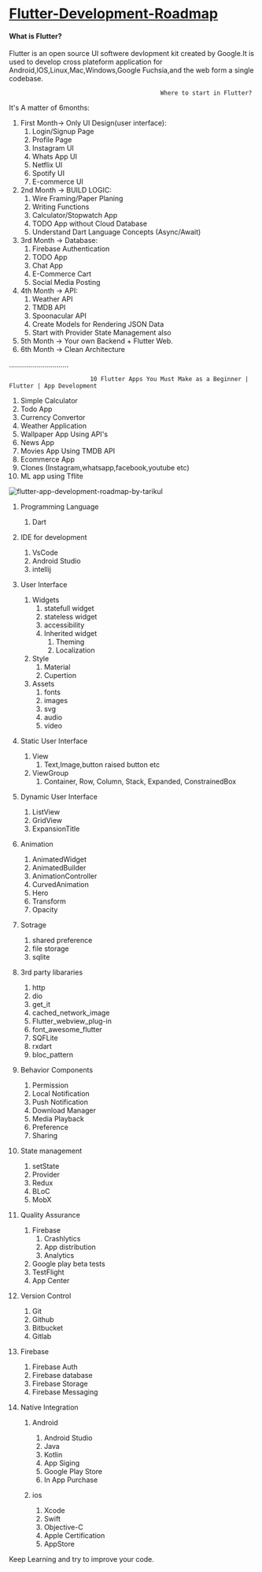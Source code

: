 # [Flutter-Development-Roadmap](https://instacodeblog.com/roadmap-to-becoming-flutter-developer-updated-2021/#External_Libraries_for_Flutter_Developers)

#### What is Flutter?
Flutter is an open source UI softwere devlopment kit created by Google.It is used to develop cross plateform application for Android,IOS,Linux,Mac,Windows,Google Fuchsia,and the web form a single codebase.

                                               Where to start in Flutter?
It's A matter of 6months:
1. First Month-> Only UI Design(user interface):
   1. Login/Signup Page
   2. Profile Page
   3. Instagram UI
   4. Whats App UI
   5. Netflix UI
   6. Spotify UI
   7. E-commerce UI
2. 2nd Month -> BUILD LOGIC:
   1. Wire Framing/Paper Planing
   2. Writing Functions
   3. Calculator/Stopwatch App
   4. TODO App without Cloud Database
   5. Understand Dart Language Concepts (Async/Await)
3. 3rd Month -> Database:
   1. Firebase Authentication
   2. TODO App
   3. Chat App
   4. E-Commerce Cart
   5. Social Media Posting
4. 4th Month -> API:
   1.  Weather API
   2.  TMDB API
   3.  Spoonacular API
   4.  Create Models for Rendering JSON Data
   5.  Start with Provider State Management also
5. 5th Month -> Your own Backend + Flutter Web.
6. 6th Month -> Clean Architecture

..............................

                           10 Flutter Apps You Must Make as a Beginner | Flutter | App Development
1. Simple Calculator
2. Todo App
3. Currency Convertor
4. Weather Application
5. Wallpaper App Using API's 
6. News App
7. Movies App Using TMDB API
8. Ecommerce App
9. Clones (Instagram,whatsapp,facebook,youtube etc) 
10. ML app using Tflite

![flutter-app-development-roadmap-by-tarikul](https://user-images.githubusercontent.com/68488154/140614209-2d0d6f20-1323-4968-bbce-738e0e8929d9.png)

1. Programming Language
    1. Dart
   
2. IDE for development
    1. VsCode
    2. Android Studio
    3. intellij
   
3. User Interface
    1. Widgets
       1. statefull widget
       2. stateless widget
       3. accessibility
       4. Inherited widget
           1. Theming
           2. Localization
    2. Style
       1. Material
       2. Cupertion
    3. Assets
       1. fonts
       2. images
       3. svg
       4. audio
       5. video
       
4. Static User Interface
     1. View
        1. Text,Image,button raised button etc
     2. ViewGroup
        1. Container, Row, Column, Stack, Expanded, ConstrainedBox

5. Dynamic User Interface
     1. ListView
     2. GridView
     3. ExpansionTitle
     
6. Animation
     1. AnimatedWidget
     2. AnimatedBuilder
     3. AnimationController
     4. CurvedAnimation
     5. Hero
     6. Transform
     7. Opacity
     
7. Sotrage
     1. shared preference
     2. file storage
     3. sqlite
  
8. 3rd party libararies
     1. http
     2. dio
     3. get_it
     4. cached_network_image
     5. Flutter_webview_plug-in
     6. font_awesome_flutter
     7. SQFLite
     8. rxdart
     9. bloc_pattern
     
9. Behavior Components
     1. Permission
     2. Local Notification
     3. Push Notification
     4. Download Manager
     5. Media Playback
     6. Preference
     7. Sharing
     
10. State management
     1. setState
     2. Provider
     3. Redux
     4. BLoC
     5. MobX
  
11. Quality Assurance
     1. Firebase
        1. Crashlytics
        2. App distribution
        3. Analytics
     2. Google play beta tests
     3. TestFlight
     4. App Center

12. Version Control
     1. Git
     2. Github
     3. Bitbucket
     4. Gitlab

13. Firebase
     1. Firebase Auth
     2. Firebase database
     3. Firebase Storage
     4. Firebase Messaging

14. Native Integration
     1. Android
        1. Android Studio
        2. Java
        3. Kotlin
        4. App Siging
        5. Google Play Store
        6. In App Purchase

     2. ios
        1. Xcode
        2. Swift
        3. Objective-C
        4. Apple Certification
        5. AppStore

Keep Learning and try to improve your code.

